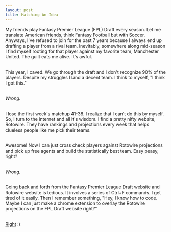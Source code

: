```yaml
---
layout: post
title: Hatching An Idea
---
```

My friends play Fantasy Premier League (FPL) Draft every season. Let me translate American friends, think Fantasy Football but with Soccer. Anyways, I've refused to join for the past 7 years because I always end up drafting a player from a rival team. Inevitably, somewhere along mid-season I find myself rooting for that player against my favorite team, Manchester United. The guilt eats me alive. It's awful.<br><br>

This year, I caved. We go through the draft and I don't recognize 90% of the players. Despite my struggles I land a decent team. I think to myself, "I think I got this."<br><br>

*Wrong.*<br><br>

I lose the first week's matchup 41-38. I realize that I can't do this by myself. So, I turn to the internet and all it's wisdom. I find a pretty nifty website, Rotowire. They have rankings and projections every week that helps clueless people like me pick their teams.<br><br>

Awesome! Now I can just cross check players against Rotowire projections and pick up free agents and build the statistically best team. Easy peasy, right?<br><br>

*Wrong.*<br><br>

Going back and forth from the Fantasy Premier League Draft website and Rotowire website is tedious. It involves a series of Ctrl+F commands. I get tired of it easily. Then I remember something, "Hey, I know how to code. Maybe I can just make a chrome extension to overlay the Rotowire projections on the FPL Draft website right?"<br><br>

[Right](https://chrome.google.com/webstore/detail/fantastico/jjehgienoakeelhoegihepjpmdcoddeb?hl=en&authuser=0) :)
